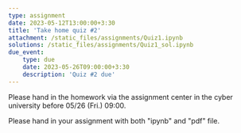 ```yaml
---
type: assignment
date: 2023-05-12T13:00:00+3:30
title: 'Take home quiz #2'
attachment: /static_files/assignments/Quiz1.ipynb
solutions: /static_files/assignments/Quiz1_sol.ipynb
due_event: 
    type: due
    date: 2023-05-26T09:00:00+3:30
    description: 'Quiz #2 due'
---
```


Please hand in the homework via the assignment center in the cyber university before 05/26 (Fri.) 09:00.

Please hand in your assignment with both "ipynb" and "pdf" file.

